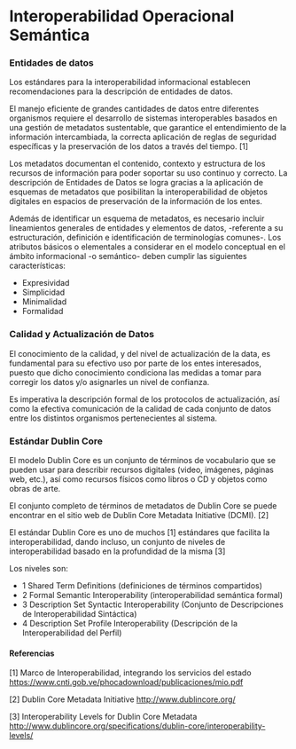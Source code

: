 # Interoperabilidad Operacional Semántica

### Entidades de datos

Los estándares para la interoperabilidad informacional
establecen recomendaciones para la descripción de entidades de datos.

El manejo eficiente de grandes cantidades de datos entre diferentes organismos requiere el desarrollo de sistemas interoperables basados en una gestión de metadatos sustentable, que garantice el entendimiento de la información intercambiada, la correcta aplicación de reglas de seguridad específicas y la preservación de los datos a través del tiempo. [1]

Los metadatos documentan el contenido, contexto y estructura de los recursos de información para poder soportar su uso continuo y correcto. La descripción de Entidades de Datos se logra gracias a la aplicación de esquemas de metadatos que posibilitan la interoperabilidad de objetos digitales en espacios de preservación de la información de los entes.

Además de identificar un esquema de metadatos, es necesario incluir lineamientos generales de entidades y elementos de datos, -referente a su estructuración, definición e identificación de terminologías comunes-. Los atributos básicos o elementales a considerar en el modelo conceptual en el ámbito informacional -o semántico- deben cumplir las siguientes características:

- Expresividad
- Simplicidad
- Minimalidad
- Formalidad

### Calidad y Actualización de Datos

El conocimiento de la calidad, y del nivel de actualización de la data, es fundamental para su efectivo uso por parte de los entes interesados, puesto que dicho conocimiento condiciona las medidas a tomar para corregir los datos y/o asignarles un nivel de confianza.

Es imperativa la descripción formal de los protocolos de actualización, así como la efectiva comunicación de la calidad de cada conjunto de datos entre los distintos organismos pertenecientes al sistema.

### Estándar Dublin Core

El modelo Dublin Core es un conjunto de términos de vocabulario que se pueden usar para describir recursos digitales (video, imágenes, páginas web, etc.), así como recursos físicos como libros o CD y objetos como obras de arte.

El conjunto completo de términos de metadatos de Dublin Core se puede encontrar en el sitio web de Dublin Core Metadata Initiative (DCMI). [2]

El estándar Dublin Core es uno de muchos [1] estándares que facilita la interoperabilidad, dando incluso, un conjunto de niveles de interoperabilidad basado en la profundidad de la misma [3]

Los niveles son:

- 1 Shared Term Definitions (definiciones de términos compartidos)
- 2 Formal Semantic Interoperability (interoperabilidad semántica formal)
- 3 Description Set Syntactic Interoperability (Conjunto de Descripciones de Interoperabilidad Sintáctica)
- 4 Description Set Profile Interoperability (Descripción de la Interoperabilidad del Perfil)

#### Referencias

[1] Marco de Interoperabilidad, integrando los servicios del estado
https://www.cnti.gob.ve/phocadownload/publicaciones/mio.pdf

[2] Dublin Core Metadata Initiative
http://www.dublincore.org/

[3] Interoperability Levels for Dublin Core Metadata
http://www.dublincore.org/specifications/dublin-core/interoperability-levels/
